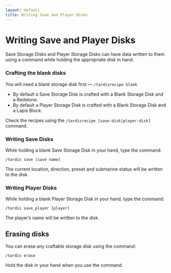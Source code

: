 ```yaml
---
layout: default
title: Writing Save and Player Disks
---
```


# Writing Save and Player Disks

Save Storage Disks and Player Storage Disks can have data written to them using a command while holding the appropriate disk in hand.

### Crafting the blank disks

You will need a blank storage disk first — `/tardisrecipe blank`

- By default a Save Storage Disk is crafted with a Blank Storage Disk and a Redstone.
- By default a Player Storage Disk is crafted with a Blank Storage Disk and a Lapis Block.

Check the recipes using the `/tardisrecipe [save-disk|player-disk]` command.

### Writing Save Disks

While holding a blank Save Storage Disk in your hand, type the command:

    /tardis save [save name]

The current location, direction, preset and submarine status will be written to the disk.

### Writing Player Disks

While holding a blank Player Storage Disk in your hand, type the command:

    /tardis save_player [player]

The player’s name will be written to the disk.

## Erasing disks

You can erase any craftable storage disk using the command:

    /tardis erase

Hold the disk in your hand when you use the command.

